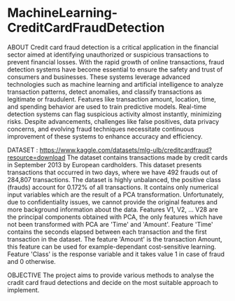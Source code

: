 # MachineLearning-CreditCardFraudDetection

ABOUT
Credit card fraud detection is a critical application in the financial sector aimed at identifying unauthorized or suspicious transactions to prevent financial losses. With the rapid growth of online transactions, fraud detection systems have become essential to ensure the safety and trust of consumers and businesses. These systems leverage advanced technologies such as machine learning and artificial intelligence to analyze transaction patterns, detect anomalies, and classify transactions as legitimate or fraudulent. Features like transaction amount, location, time, and spending behavior are used to train predictive models. Real-time detection systems can flag suspicious activity almost instantly, minimizing risks. Despite advancements, challenges like false positives, data privacy concerns, and evolving fraud techniques necessitate continuous improvement of these systems to enhance accuracy and efficiency.

DATASET : https://www.kaggle.com/datasets/mlg-ulb/creditcardfraud?resource=download
The dataset contains transactions made by credit cards in September 2013 by European cardholders.
This dataset presents transactions that occurred in two days, where we have 492 frauds out of 284,807 transactions. The dataset is highly unbalanced, the positive class (frauds) account for 0.172% of all transactions.
It contains only numerical input variables which are the result of a PCA transformation. Unfortunately, due to confidentiality issues, we cannot provide the original features and more background information about the data. Features V1, V2, … V28 are the principal components obtained with PCA, the only features which have not been transformed with PCA are 'Time' and 'Amount'. Feature 'Time' contains the seconds elapsed between each transaction and the first transaction in the dataset. The feature 'Amount' is the transaction Amount, this feature can be used for example-dependant cost-sensitive learning. Feature 'Class' is the response variable and it takes value 1 in case of fraud and 0 otherwise.

OBJECTIVE
The project aims to provide various methods to analyse the cradit card fraud detections and decide on the most suitable approach to implement.
